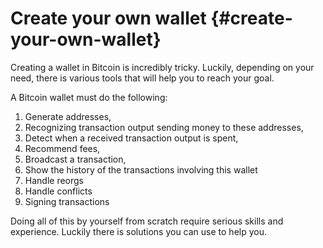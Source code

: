 # Create your own wallet {#create-your-own-wallet}

Creating a wallet in Bitcoin is incredibly tricky.
Luckily, depending on your need, there is various tools that will help you to reach your goal.

A Bitcoin wallet must do the following:

1. Generate addresses,
2. Recognizing transaction output sending money to these addresses,
3. Detect when a received transaction output is spent,
4. Recommend fees,
5. Broadcast a transaction,
6. Show the history of the transactions involving this wallet
7. Handle reorgs
8. Handle conflicts
9. Signing transactions

Doing all of this by yourself from scratch require serious skills and experience. Luckily there is solutions you can use to help you.

